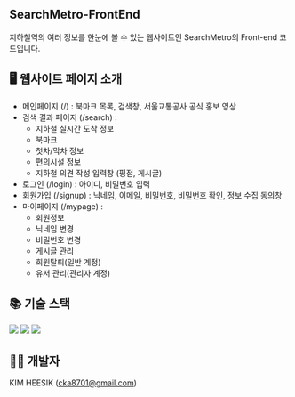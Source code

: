 ## SearchMetro-FrontEnd

지하철역의 여러 정보를 한눈에 볼 수 있는 웹사이트인 SearchMetro의 Front-end 코드입니다. 

## 🖥 웹사이트 페이지 소개

- 메인페이지 (/) : 북마크 목록, 검색창, 서울교통공사 공식 홍보 영상
- 검색 결과 페이지 (/search) : <ul>
    <li>지하철 실시간 도착 정보</li>
    <li>북마크</li>
    <li>첫차/막차 정보</li>
    <li>편의시설 정보</li>
    <li>지하철 의견 작성 입력창 (평점, 게시글)</li>
  </ul>
- 로그인 (/login) : 아이디, 비밀번호 입력
- 회원가입 (/signup) : 닉네임, 이메일, 비밀번호, 비밀번호 확인, 정보 수집 동의창
- 마이페이지 (/mypage) : <ul>
    <li>회원정보</li>
    <li>닉네임 변경</li>
    <li>비밀번호 변경</li>
    <li>게시글 관리</li>
    <li>회원탈퇴(일반 계정)</li>
    <li>유저 관리(관리자 계정)</li>
  </ul>

## 📚 기술 스택
<img src="https://img.shields.io/badge/react-61DAFB?style=for-the-badge&logo=react&logoColor=black">  <img src="https://img.shields.io/badge/bootstrap-7952B3?style=for-the-badge&logo=bootstrap&logoColor=white">  <img src="https://img.shields.io/badge/CSS-663399?style=for-the-badge&logo=CSS&logoColor=white">

## 👨‍💻 개발자
KIM HEESIK (cka8701@gmail.com)
